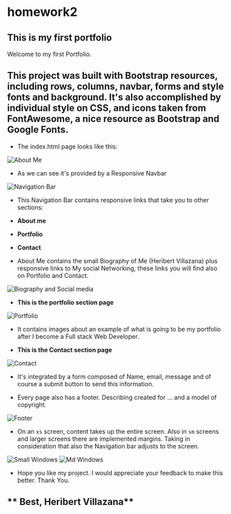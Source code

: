 # homework2
## **This is my first portfolio**
Welcome to my first Portfolio.
## This project was built with Bootstrap resources, including rows, columns, navbar, forms and style fonts and background. It's also accomplished by individual style on CSS, and icons taken from FontAwesome, a nice resource as Bootstrap and Google Fonts.

* The index.html page looks like this:

![About Me](/assetsREADME/1589578361481.png)

* As we can see it's provided by a Responsive Navbar 

![Navigation Bar](/assetsREADME/1589578680883.png)

* This Navigation Bar contains responsive links that take you to other sections:
* **About me**
* **Portfolio**
* **Contact**

* About Me contains the small Biography of Me (Heribert Villazana) plus responsive links to My social Networking, these links you will find also on Portfolio and Contact.

![Biography and Social media](/assetsREADME/1589580893860.png)

* **This is the portfolio section page**

![Portfolio](/assetsREADME/1589581023750.png)

* It contains images about an example of what is going to be my portfolio after I become a Full stack Web Developer.

* **This is the Contact section page**

![Contact](/assetsREADME/1589582566165.png)

* It's integrated by a form composed of Name, email, message and of course a submit button to send this information. 

* Every page also has a footer. Describing created for ... and a model of copyright.

![Footer](/assetsREADME/1589583396654.png)

* On an `xs` screen, content takes up the entire screen. Also in `sm` screens and larger screens there are implemented margins. Taking in consideration that also the Navigation bar adjusts to the screen.

![Small Windows](/assetsREADME/1589654684155.png)
![Md Windows](/assetsREADME/1589655038421.png)

* Hope you like my project. I would appreciate your feedback to make this better. Thank You.

## ** Best, Heribert Villazana**